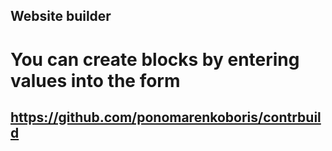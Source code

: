 ## Website builder
# You can create blocks by entering values ​​into the form
## https://github.com/ponomarenkoboris/contrbuild

